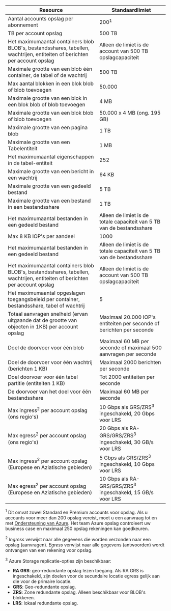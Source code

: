 Resource|Standaardlimiet
---|---
Aantal accounts opslag per abonnement|200<sup>1</sup>
TB per account opslag|500 TB
Het maximumaantal containers blob BLOB's, bestandsshares, tabellen, wachtrijen, entiteiten of berichten per account opslag|Alleen de limiet is de account van 500 TB opslagcapaciteit
Maximale grootte van een blob één container, de tabel of de wachtrij|500 TB
Max aantal blokken in een blok blob of blob toevoegen|50.000
Maximale grootte van een blok in een blok blob of blob toevoegen|4 MB
Maximale grootte van een blok blob of blob toevoegen|50.000 x 4 MB (ong. 195 GB) 
Maximale grootte van een pagina blob |1 TB
Maximale grootte van een Tabelentiteit|1 MB
Het maximumaantal eigenschappen in de tabel-entiteit|252
Maximale grootte van een bericht in een wachtrij|64 KB
Maximale grootte van een gedeeld bestand|5 TB
Maximale grootte van een bestand in een bestandsshare|1 TB
Het maximumaantal bestanden in een gedeeld bestand|Alleen de limiet is de totale capaciteit van 5 TB van de bestandsshare
Max 8 KB IOP's per aandeel|1000
Het maximumaantal bestanden in een gedeeld bestand|Alleen de limiet is de totale capaciteit van 5 TB van de bestandsshare
Het maximumaantal containers blob BLOB's, bestandsshares, tabellen, wachtrijen, entiteiten of berichten per account opslag|Alleen de limiet is de account van 500 TB opslagcapaciteit
Het maximumaantal opgeslagen toegangsbeleid per container, bestandsshare, tabel of wachtrij|5
Totaal aanvragen snelheid (ervan uitgaande dat de grootte van objecten in 1KB) per account opslag|Maximaal 20.000 IOP's entiteiten per seconde of berichten per seconde
Doel de doorvoer voor één blob|Maximaal 60 MB per seconde of maximaal 500 aanvragen per seconde
Doel de doorvoer voor één wachtrij (berichten 1 KB)|Maximaal 2000 berichten per seconde
Doel doorvoer voor één tabel partitie (entiteiten 1 KB)|Tot 2000 entiteiten per seconde
De doorvoer van het doel voor één bestandsshare|Maximaal 60 MB per seconde
Max ingress<sup>2</sup> per account opslag (ons regio's)|10 Gbps als GRS/ZRS<sup>3</sup> ingeschakeld, 20 Gbps voor LRS
Max egress<sup>2</sup> per account opslag (ons regio's)|20 Gbps als RA-GRS/GRS/ZRS<sup>3</sup> ingeschakeld, 30 GB/s voor LRS
Max ingress<sup>2</sup> per account opslag (Europese en Aziatische gebieden)|5 Gbps als GRS/ZRS<sup>3</sup> ingeschakeld, 10 Gbps voor LRS
Max egress<sup>2</sup> per account opslag (Europese en Aziatische gebieden)|10 Gbps als RA-GRS/GRS/ZRS<sup>3</sup> ingeschakeld, 15 GB/s voor LRS

<sup>1</sup> Dit omvat zowel Standard en Premium accounts voor opslag. Als u accounts voor meer dan 200 opslag vereist, moet u een aanvraag tot en met [Ondersteuning van Azure](https://azure.microsoft.com/support/faq/). Het team Azure opslag controleert uw business case en maximaal 250 opslag rekeningen kan goedkeuren. 

<sup>2</sup> *Ingress* verwijst naar alle gegevens die worden verzonden naar een opslag (aanvragen). *Egress* verwijst naar alle gegevens (antwoorden) wordt ontvangen van een rekening voor opslag.  

<sup>3</sup> Azure Storage replicatie-opties zijn beschikbaar:

- **RA GRS**: geo-redundante opslag lezen toegang. Als RA GRS is ingeschakeld, zijn doelen voor de secundaire locatie egress gelijk aan die voor de primaire locatie.
- **GRS**: Geo-redundante opslag. 
- **ZRS**: Zone redundante opslag. Alleen beschikbaar voor BLOB's blokkeren. 
- **LRS**: lokaal redundante opslag. 

